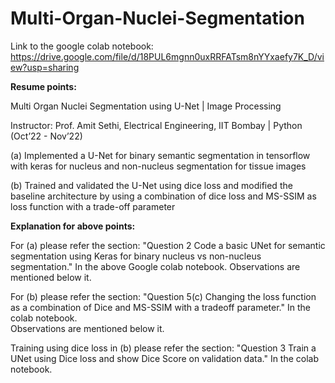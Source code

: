 # Multi-Organ-Nuclei-Segmentation

Link to the google colab notebook: https://drive.google.com/file/d/18PUL6mgnn0uxRRFATsm8nYYxaefy7K_D/view?usp=sharing 

**Resume points:**

Multi Organ Nuclei Segmentation using U-Net | Image Processing

Instructor: Prof. Amit Sethi, Electrical Engineering, IIT Bombay | Python (Oct’22 - Nov’22)

(a) Implemented a U-Net for binary semantic segmentation in tensorflow with keras for nucleus and non-nucleus segmentation for tissue images

(b) Trained and validated the U-Net using dice loss and modified the baseline architecture by using a 
combination of dice loss and MS-SSIM as loss function with a trade-off parameter

**Explanation for above points:**

For (a) please refer the section: "Question 2 Code a basic UNet for semantic segmentation using Keras for binary nucleus vs non-nucleus segmentation." 
In the above Google colab notebook. Observations are mentioned below it.

For (b) please refer the section: "Question 5(c) Changing the loss function as a combination of Dice and MS-SSIM with a tradeoff parameter." In the colab notebook.  
Observations are mentioned below it.

Training using dice loss in (b) please refer the section: "Question 3 Train a UNet using Dice loss and show Dice Score on validation data." In the colab notebook.

